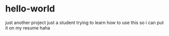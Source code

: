 # hello-world
just another project
just a student trying to learn how to use this
so i can put it on my resume
haha
